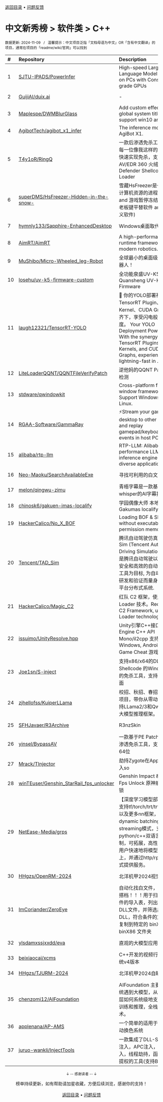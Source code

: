 <a href="https://gitee.com/GrowingGit/GitHub-Chinese-Top-Charts#github中文排行榜">返回目录</a> • <a href="/content/docs/feedback.md">问题反馈</a>

# 中文新秀榜 > 软件类 > C++
<sub>数据更新: 2024-11-09&nbsp;&nbsp;&nbsp;/&nbsp;&nbsp;&nbsp;温馨提示：中文项目泛指「文档母语为中文」OR「含有中文翻译」的项目，通常在项目的「readme/wiki/官网」可以找到</sub>

|#|Repository|Description|Stars|Updated|Created|
|:-|:-|:-|:-|:-|:-|
|1|[SJTU-IPADS/PowerInfer](https://github.com/SJTU-IPADS/PowerInfer)|High-speed Large Language Model Serving on PCs with Consumer-grade GPUs|7954|2024-09-06|2023-12-15|
|2|[GuijiAI/duix.ai](https://github.com/GuijiAI/duix.ai)|-|4464|2024-08-23|2024-05-16|
|3|[Maplespe/DWMBlurGlass](https://github.com/Maplespe/DWMBlurGlass)|Add custom effect to global system title bar, support win10 and win11.|2005|2024-09-03|2024-01-14|
|4|[AgibotTech/agibot_x1_infer](https://github.com/AgibotTech/agibot_x1_infer)|The inference module for AgiBot X1.|1165|2024-10-28|2024-10-23|
|5|[T4y1oR/RingQ](https://github.com/T4y1oR/RingQ)|一款后渗透免杀工具，助力每一位像我这样的脚本小子快速实现免杀，支持bypass AV/EDR 360 火绒 Windows Defender Shellcode Loader|1140|2024-09-01|2024-05-11|
|6|[superDMS/HsFreezer-Hidden-in-the-snow-](https://github.com/superDMS/HsFreezer-Hidden-in-the-snow-)|雪藏HsFreezer是一款调度计算机资源的进程管理软件 and 游戏暂停冻结软件 and 老板键平替软件 and .....自定义软件)|982|2024-10-25|2024-04-16|
|7|[hymnly133/Sapphire-EnhancedDesktop](https://github.com/hymnly133/Sapphire-EnhancedDesktop)|Windows桌面取代软件|928|2024-10-03|2024-07-15|
|8|[AimRT/AimRT](https://github.com/AimRT/AimRT)|A high-performance runtime framework for modern robotics.|756|2024-11-08|2024-09-23|
|9|[MuShibo/Micro-Wheeled_leg-Robot](https://github.com/MuShibo/Micro-Wheeled_leg-Robot)|全球最小的桌面级双轮腿机器人！|755|2024-09-19|2024-07-20|
|10|[losehu/uv-k5-firmware-custom](https://github.com/losehu/uv-k5-firmware-custom)|全功能泉盛UV-K5/K6固件 Quansheng UV-K5/K6 Firmware|744|2024-10-23|2023-11-30|
|11|[laugh12321/TensorRT-YOLO](https://github.com/laugh12321/TensorRT-YOLO)|🚀 你的YOLO部署神器。TensorRT Plugin、CUDA Kernel、CUDA Graphs三管齐下，享受闪电般的推理速度。  Your YOLO Deployment Powerhouse. With the synergy of TensorRT Plugins, CUDA Kernels, and CUDA Graphs, experience lightning-fast in ...|609|2024-11-08|2024-01-28|
|12|[LiteLoaderQQNT/QQNTFileVerifyPatch](https://github.com/LiteLoaderQQNT/QQNTFileVerifyPatch)|逆他妈的QQNT Patch文件检测|596|2024-11-05|2023-12-12|
|13|[stdware/qwindowkit](https://github.com/stdware/qwindowkit)|Cross-platform frameless window framework for Qt. Support Windows, macOS, Linux.|575|2024-09-15|2023-11-29|
|14|[RGAA-Software/GammaRay](https://github.com/RGAA-Software/GammaRay)|⚡️Stream your games and desktop to other devices, and replay gamepad/keyboard/mouse events in host PC|552|2024-10-22|2024-04-18|
|15|[alibaba/rtp-llm](https://github.com/alibaba/rtp-llm)|RTP-LLM: Alibaba's high-performance LLM inference engine for diverse applications.|541|2024-10-14|2023-12-27|
|16|[Neo-Maoku/SearchAvailableExe](https://github.com/Neo-Maoku/SearchAvailableExe)|寻找可利用的白文件|451|2024-05-14|2024-03-05|
|17|[melon/qingwu-zimu](https://github.com/melon/qingwu-zimu)|青梧字幕是一款基于whisper的AI字幕提取工具|430|2024-08-21|2024-02-27|
|18|[chinosk6/gakuen-imas-localify](https://github.com/chinosk6/gakuen-imas-localify)|学园偶像大师 本地化插件 / Gakumas localify plugin|383|2024-09-05|2024-05-17|
|19|[HackerCalico/No_X_BOF](https://github.com/HackerCalico/No_X_BOF)|Loading BOF & ShellCode without executable permission memory.|345|2024-10-23|2024-02-06|
|20|[Tencent/TAD_Sim](https://github.com/Tencent/TAD_Sim)|腾讯自动驾驶仿真系统 TAD Sim (Tencent Autonomous Driving Simulation) 单机版是腾讯自动驾驶以建立更加安全和高效的自动驾驶测试工具为目标, 为自动驾驶系统研发和验证而量身定做的跨平台分布式系统.|292|2024-09-23|2024-08-01|
|21|[HackerCalico/Magic_C2](https://github.com/HackerCalico/Magic_C2)|红队 C2 框架，使用 No X Loader 技术。Red Team C2 Framework, using No X Loader technology.|277|2024-09-13|2024-07-17|
|22|[issuimo/UnityResolve.hpp](https://github.com/issuimo/UnityResolve.hpp)|Unity引擎C++接口   Unity Engine C++ API   Mono/il2cpp   支持 Windows, Android, Linux   Game Cheat   游戏作弊|260|2024-11-08|2023-11-18|
|23|[Joe1sn/S-inject](https://github.com/Joe1sn/S-inject)|支持x86/x64的DLL和Shellcode 的Windows注入的免杀工具，支持图形化界面|242|2024-07-07|2024-02-05|
|24|[zjhellofss/KuiperLLama](https://github.com/zjhellofss/KuiperLLama)|校招、秋招、春招、实习好项目，带你从零动手实现支持LLama2/3和Qwen2.5的大模型推理框架。|220|2024-11-05|2024-04-25|
|25|[SFHJavaer/R3Archive](https://github.com/SFHJavaer/R3Archive)|R3nzSkin|211|2024-11-01|2024-06-01|
|26|[yinsel/BypassAV](https://github.com/yinsel/BypassAV)|一款基于PE Patch技术的后渗透免杀工具，支持32位和64位|187|2024-10-23|2024-08-03|
|27|[Mrack/TInjector](https://github.com/Mrack/TInjector)|劫持Zygote在App启动前注入so|185|2024-09-23|2024-05-14|
|28|[winTEuser/Genshin_StarRail_fps_unlocker](https://github.com/winTEuser/Genshin_StarRail_fps_unlocker)|Genshin Impact & HKSR Fps Unlock 原神崩铁帧率解锁|158|2024-11-02|2024-06-15|
|29|[NetEase-Media/grps](https://github.com/NetEase-Media/grps)|【深度学习模型部署框架】支持tf/torch/trt/trtllm/vllm以及更多nn框架，支持dynamic batching、streaming模式，支持python/c++双语言，可限制，可拓展，高性能。帮助用户快速地将模型部署到线上，并通过http/rpc接口方式提供服务。|156|2024-11-08|2024-07-04|
|30|[HHgzs/OpenRM-2024](https://github.com/HHgzs/OpenRM-2024)|北洋机甲2024视觉算法库|149|2024-10-12|2024-08-15|
|31|[ImCoriander/ZeroEye](https://github.com/ImCoriander/ZeroEye)|自动化找白文件，灰梭子好搭档！！！用于扫描 EXE 文件的导入表，列出导入的DLL文件，并筛选出非系统DLL，符合条件的文件将被复制到特定的 binX64 或 binX86 文件夹|147|2024-11-05|2024-04-12|
|32|[ylsdamxssjxxdd/eva](https://github.com/ylsdamxssjxxdd/eva)|直观的大模型应用软件: 机体|143|2024-11-06|2024-02-25|
|33|[beixiaocai/xcms](https://github.com/beixiaocai/xcms)|C++开发的视频行为分析系统v4版本|142|2024-11-08|2023-12-28|
|34|[HHgzs/TJURM-2024](https://github.com/HHgzs/TJURM-2024)|北洋机甲2024自瞄框架|141|2024-09-20|2024-08-15|
|35|[chenzomi12/AIFoundation](https://github.com/chenzomi12/AIFoundation)|AIFoundation 主要是指AI系统遇到大模型，从底层到上层如何系统级地支持大模型训练和推理，全栈的核心技术。|128|2024-08-19|2024-07-17|
|36|[applenana/AP-AMS](https://github.com/applenana/AP-AMS)|一个简单的适用于拓竹的自动换色系统|127|2024-10-12|2024-04-28|
|37|[juruo-wankli/InjectTools](https://github.com/juruo-wankli/InjectTools)|一款集成了DLL-Session0注入，APC注入，映射注入，线程劫持，函数踩踏，提权的工具(支持BIN加解密)|119|2024-08-13|2024-07-06|

<div align="center">
    <p><sub>↓ -- 感谢读者 -- ↓</sub></p>
    榜单持续更新，如有帮助请加星收藏，方便后续浏览，感谢你的支持！
</div>

<br/>

<div align="center"><a href="https://gitee.com/GrowingGit/GitHub-Chinese-Top-Charts#github中文排行榜">返回目录</a> • <a href="/content/docs/feedback.md">问题反馈</a></div>
